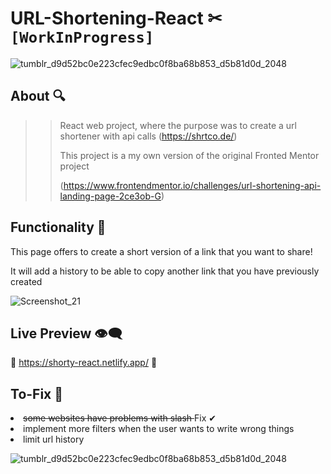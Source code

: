 # URL-Shortening-React ✂ `[WorkInProgress]`
![tumblr_d9d52bc0e223cfec9edbc0f8ba68b853_d5b81d0d_2048](https://user-images.githubusercontent.com/72955349/200477927-193e4d31-a67b-416b-b5eb-d317c433e981.png)

## About 🔍

>>React web project, where the purpose was to create a url shortener with api calls (https://shrtco.de/) </p>
>>This project is a my own version of the original Fronted Mentor project </p> (https://www.frontendmentor.io/challenges/url-shortening-api-landing-page-2ce3ob-G)

## Functionality 🌈
This page offers to create a short version of a link that you want to share! </p>
It will add a history to be able to copy another link that you have previously created </p>

![Screenshot_21](https://user-images.githubusercontent.com/72955349/200478925-cc4697d9-d7d5-4cf8-901e-c782235f6f5c.png)

## Live Preview 👁‍🗨
🌌 https://shorty-react.netlify.app/ 🌌

## To-Fix 🔧
<li><del> some websites have problems with slash </del> Fix ✔</li>
<li> implement more filters when the user wants to write wrong things </li>
<li> limit url history </li>

![tumblr_d9d52bc0e223cfec9edbc0f8ba68b853_d5b81d0d_2048](https://user-images.githubusercontent.com/72955349/200477927-193e4d31-a67b-416b-b5eb-d317c433e981.png)
